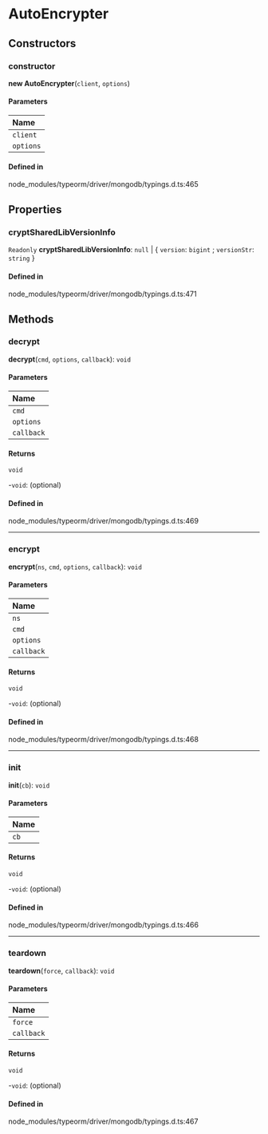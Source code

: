 # AutoEncrypter

## Constructors

### constructor

**new AutoEncrypter**(`client`, `options`)

#### Parameters

| Name |
| :------ |
| `client` | [`MongoClient`](../classes/MongoClient.md) |
| `options` | [`AutoEncryptionOptions`](AutoEncryptionOptions.md) |

#### Defined in

node_modules/typeorm/driver/mongodb/typings.d.ts:465

## Properties

### cryptSharedLibVersionInfo

 `Readonly` **cryptSharedLibVersionInfo**: ``null`` \| { `version`: `bigint` ; `versionStr`: `string`  }

#### Defined in

node_modules/typeorm/driver/mongodb/typings.d.ts:471

## Methods

### decrypt

**decrypt**(`cmd`, `options`, `callback`): `void`

#### Parameters

| Name |
| :------ |
| `cmd` | [`Document`](Document.md) |
| `options` | `any` |
| `callback` | [`Callback`](../types/Callback.md)<[`Document`](Document.md)\> |

#### Returns

`void`

-`void`: (optional) 

#### Defined in

node_modules/typeorm/driver/mongodb/typings.d.ts:469

___

### encrypt

**encrypt**(`ns`, `cmd`, `options`, `callback`): `void`

#### Parameters

| Name |
| :------ |
| `ns` | `string` |
| `cmd` | [`Document`](Document.md) |
| `options` | `any` |
| `callback` | [`Callback`](../types/Callback.md)<[`Document`](Document.md)\> |

#### Returns

`void`

-`void`: (optional) 

#### Defined in

node_modules/typeorm/driver/mongodb/typings.d.ts:468

___

### init

**init**(`cb`): `void`

#### Parameters

| Name |
| :------ |
| `cb` | [`Callback`](../types/Callback.md)<`any`\> |

#### Returns

`void`

-`void`: (optional) 

#### Defined in

node_modules/typeorm/driver/mongodb/typings.d.ts:466

___

### teardown

**teardown**(`force`, `callback`): `void`

#### Parameters

| Name |
| :------ |
| `force` | `boolean` |
| `callback` | [`Callback`](../types/Callback.md)<`any`\> |

#### Returns

`void`

-`void`: (optional) 

#### Defined in

node_modules/typeorm/driver/mongodb/typings.d.ts:467
